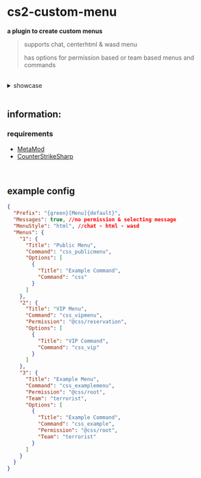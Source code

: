 # cs2-custom-menu
**a plugin to create custom menus**
> supports chat, centerhtml & wasd menu
>
> has options for permission based or team based menus and commands

<br>

<details>
	<summary>showcase</summary>
	<video src="https://github.com/user-attachments/assets/07574910-1b56-48e4-90de-39342743bdaa">
</details>

<br>

## information:

### requirements
- [MetaMod](https://cs2.poggu.me/metamod/installation)
- [CounterStrikeSharp](https://github.com/roflmuffin/CounterStrikeSharp)

<br>

## example config
```json
{
  "Prefix": "{green}[Menu]{default}",
  "Messages": true, //no permission & selecting message
  "MenuStyle": "html", //chat - html - wasd
  "Menus": {
    "1": {
      "Title": "Public Menu",
      "Command": "css_publicmenu",
      "Options": [
        {
          "Title": "Example Command",
          "Command": "css"
        }
      ]
    },
    "2": {
      "Title": "VIP Menu",
      "Command": "css_vipmenu",
      "Permission": "@css/reservation",
      "Options": [
        {
          "Title": "VIP Command",
          "Command": "css_vip"
        }
      ]
    },
    "3": {
      "Title": "Example Menu",
      "Command": "css_examplemenu",
      "Permission": "@css/root",
      "Team": "terrorist",
      "Options": [
        {
          "Title": "Example Command",
          "Command": "css_example",
          "Permission": "@css/root",
          "Team": "terrorist"
        }
      ]
    }
  }
}
```
